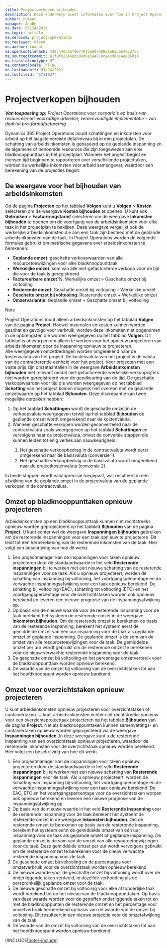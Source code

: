 ```yaml
---
title: Projectverkopen bijhouden
description: Deze onderwerp biedt informatie over hoe in Project Operations de voortgang wordt bijgehouden op basis van arbeidsinkomsten voor een project.
author: rumant
manager: AnnBe
ms.date: 03/24/2021
ms.topic: article
ms.service: project-operations
ms.reviewer: kfend
ms.author: rumant
ms.openlocfilehash: 438c44dcfaf9677075eb07688c1e65c6e7053755
ms.sourcegitcommit: a1f9f92546ab5d8d8e5a4710ce4c96414ea55d14
ms.translationtype: HT
ms.contentlocale: nl-NL
ms.lasthandoff: 03/24/2021
ms.locfileid: "5711037"
---
```

# <a name="project-sales-tracking"></a>Projectverkopen bijhouden

_**Van toepassing op:** Project Operations voor scenario's op basis van resources/niet-voorradige artikelen, vereenvoudigde implementatie - van deal tot pro-formafacturering_

Dynamics 365 Project Operations houdt schattingen en inkomsten voor arbeid op het laagste vereiste detailniveau bij in een projectplan. De schatting van arbeidsinkomsten is gebaseerd op de geplande inspanning en de algemene of benoemde resources die zijn toegewezen aan elke bladknooppunttaak in het projectplan. Wanneer het project begint en mensen tijd beginnen te rapporteren over verschillende projecttaken, worden de werkelijke inkomsten voor arbeid samengevat, waardoor een berekening van de projecties begint.

## <a name="labor-revenue-tracking-view"></a>De weergave voor het bijhouden van arbeidsinkomsten

Op de pagina **Projecten** op het tabblad **Volgen** kunt u **Volgen** > **Kosten** selecteren om de weergave **Kosten bijhouden** te openen. U kunt ook **Gebruiken** > **Factureringstarief** selecteren om de weergave **Inkomsten bijhouden** te openen om de voortgang van de arbeidsinkomsten voor elke taak in het projectplan te bekijken. Deze weergave vergelijkt ook de werkelijke arbeidsinkomsten die aan een taak zijn besteed met de geplande arbeidsinkomsten van de taak. In Project Operations worden de volgende formules gebruikt om metrische gegevens over arbeidsinkomsten te berekenen:

- **Geplande omzet**: geschatte verkoopwaarden van alle resourcetoewijzingen voor elke bladknooppunttaak
- **Werkelijke omzet**: som van alle niet-gefactureerde verkoop voor de tijd die voor de taak is geregistreerd
- **Factureerbare omzet %**: Werkelijke omzet ÷ Geschatte omzet bij voltooiing
- **Resterende omzet**: Geschatte omzet bij voltooiing – Werkelijke omzet
- **Geschatte omzet bij voltooiing**: Resterende omzet + Werkelijke omzet
- **Omzetvariantie**: Geplande omzet + Geschatte omzet bij voltooiing


> [!NOTE]
> Project Operations toont alleen arbeidsinkomsten op het tabblad **Volgen** van de pagina **Project**. Hoewel materialen en kosten kunnen worden geschat en gevolgd voor verbruik, worden deze inkomsten niet opgenomen in de opbrengsten die worden weergegeven op het tabblad **Volgen**. Dit tabblad is ontworpen om alleen te werken voor het opnieuw projecteren van arbeidsinkomsten door de inspanning opnieuw te projecteren.  
> Alle weergegeven omzetbedragen worden omgerekend naar de kostenvaluta van het project. De kostenvaluta van het project is de valuta van de contracterende eenheid voor het project. Voor projecten met een vaste prijs zijn omzetaantallen in de weergave **Arbeidsinkomsten bijhouden** niet relevant omdat niet-gefactureerde werkelijke verkoopcijfers niet worden geregistreerd voor de goedkeuring van de tijd.
> De geschatte verkoopwaarden voor tijd die worden weergegeven op het tabblad **Schatting** van het project komen mogelijk niet overeen met de geplande omzetwaarde op het tabblad **Bijhouden**. Deze discrepantie kan twee mogelijke oorzaken hebben:
><ol>
   ><li> Op het tabblad <b>Schattingen</b> wordt de geschatte omzet in de verkoopvaluta weergegeven terwijl op het tabblad <b>Bijhouden</b> de geplande omzet wordt omgerekend naar de kostenvaluta. </li>
   ><li> Wanneer geschatte verkopen worden geconverteerd naar de contractvaluta zoals weergegeven op het tabblad <b>Schattingen</b> en vervolgens naar de projectvaluta, omvat de conversie stappen die kunnen leiden tot enig verlies aan nauwkeurigheid: </li>
><ol>
><li> Het geschatte verkoopbedrag in de contractvaluta wordt eerst omgerekend naar de basisvaluta (conversie 1).</li>
><li> Het geschatte verkoopbedrag in de basisvaluta wordt omgerekend naar de projectkostenvaluta (conversie 2). </li>
></ol>
></ol>
> In beide stappen wordt valutaprecisie toegepast, wat resulteert in een afwijking van de geplande omzet in de projectvaluta van de geplande verkopen in de contractvaluta.
   

## <a name="reprojecting-revenues-on-leaf-node-tasks"></a>Omzet op bladknooppunttaken opnieuw projecteren

Arbeidsinkomsten op een bladknooppunttaak kunnen niet rechtstreeks opnieuw worden geprojecteerd op het tabblad **Bijhouden** van de pagina **Project**. U kunt echter wel de weergave **Inspanningen bijhouden** gebruiken om de resterende inspanningen voor een taak opnieuw te projecteren. Dit leidt tot een herberekening van de resterende inkomsten van de taak. Hier volgt een beschrijving van hoe dit werkt.

1. Een projectmanager kan de inspanningen voor taken opnieuw projecteren door de standaardwaarde in het veld **Resterende inspanningen** bij te werken met een nieuwe schatting van de resterende inspanningen voor de taak. Als u opnieuw projecteert, worden de schatting van inspanning bij voltooiing, het voortgangspercentage en de verwachte inspanningsafwijking voor een taak opnieuw berekend. De schatting bij voltooiing (EAC), schatting tot voltooiing (ETC) en het voortgangspercentage voor de overzichtstaken worden ook opnieuw berekend en leveren een nieuwe prognose van de inspanningsafwijking op.
2. Op basis van de nieuwe waarde voor de resterende inspanning voor de taak berekent het systeem de resterende omzet in de weergave **Inkomsten bijhouden**. Om de resterende omzet te berekenen op basis van de resterende inspanning, berekent het systeem eerst de gemiddelde omzet van één uur inspanning voor de taak als geplande omzet of geplande inspanning. De geplande omzet is de som van de omzet van alle resourcetoewijzingen voor de taak. De gemiddelde omzet per uur wordt gebruikt om de resterende omzet te berekenen voor de nieuw verwachte resterende inspanning voor de taak.
3. De geschatte omzet bij voltooiing en het percentage omzetverbruik voor de bladknooppunttaak worden opnieuw berekend.
4. De waarde van de omzet bij voltooiing van de overzichtstaken tot aan het hoofdknooppunt worden opnieuw berekend.

## <a name="reprojecting-revenues-on-summary-tasks"></a>Omzet voor overzichtstaken opnieuw projecteren

U kunt arbeidsinkomsten opnieuw projecteren voor overzichtstaken of containertaken. U kunt arbeidsinkomsten echter niet rechtstreeks opnieuw voor een overzichtsprojecttaak projecteren op het tabblad **Bijhouden** van de pagina **Project**. Net als bladknooppunttaken kunnen samenvattings- en containertaken opnieuw worden geprojecteerd via de weergave **Inspanningen bijhouden**. In deze weergave kunt u de resterende inspanning van een overzichtstaak opnieuw projecteren, waardoor de resterende inkomsten voor de overzichtstaak opnieuw worden berekend. Hier volgt een beschrijving van hoe dit werkt.

1. Een projectmanager kan de inspanningen voor taken opnieuw projecteren door de standaardwaarde in het veld **Resterende inspanningen** bij te werken met een nieuwe schatting van **Resterende inspanningen** voor de taak. Als u opnieuw projecteert, worden de schatting van inspanning bij voltooiing, het voortgangspercentage en de verwachte inspanningsafwijking voor een taak opnieuw berekend. De EAC, ETC en het voortgangspercentage voor de overzichtstaken worden ook opnieuw berekend en leveren een nieuwe prognose van de inspanningsafwijking op.
2. Op basis van de nieuwe waarde in het veld **Resterende inspanning** voor de resterende inspanning voor de taak berekent het systeem de resterende omzet in de weergave **Inkomsten bijhouden**. Om de resterende omzet te berekenen op basis van de resterende inspanning, berekent het systeem eerst de gemiddelde omzet van één uur inspanning voor de taak als geplande omzet of geplande inspanning. De geplande omzet is de som van de omzet van alle resourcetoewijzingen voor de taak. Deze gemiddelde omzet per uur wordt vervolgens gebruikt om de resterende omzet te berekenen voor de nieuw verwachte resterende inspanning voor de taak.
3. De geschatte omzet bij voltooiing en de percentages voor omzetverbruik voor de overzichtstaak worden opnieuw berekend.
4. De nieuwe waarde voor de geschatte omzet bij voltooiing wordt over de onderliggende taken verdeeld, in dezelfde verhouding als de oorspronkelijk geplande omzet voor de taak.
5. De nieuwe geschatte omzet bij voltooiing voor elke afzonderlijke taak wordt berekend tot op het niveau van de bladknooppunttaken. Op basis van deze waarde worden voor de getroffen onderliggende taken tot en met de bladknooppunten de resterende omzet en het percentage voor omzetverbruik herberekend op basis van de waarde van de omzet bij voltooiing. Dit resulteert in een nieuwe projectie voor de omzetafwijking van de taak. 
6. De waarde van de omzet bij voltooiing van de overzichtstaken tot aan het hoofdknooppunt worden opnieuw berekend.


[!INCLUDE[footer-include](../includes/footer-banner.md)]

